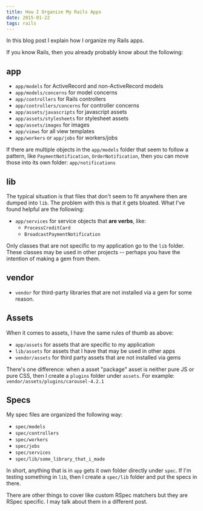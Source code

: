 ```yaml
---
title: How I Organize My Rails Apps
date: 2015-01-22
tags: rails
---
```


In this blog post I explain how I organize my Rails apps.

If you know Rails, then you already probably know about the following:

## app

- `app/models` for ActiveRecord and non-ActiveRecord models
- `app/models/concerns` for model concerns
- `app/controllers` for Rails controllers
- `app/controllers/concerns` for controller concerns
- `app/assets/javascripts` for javascript assets
- `app/assets/stylesheets` for stylesheet assets
- `app/assets/images` for images
- `app/views` for all view templates
- `app/workers` or `app/jobs` for workers/jobs

If there are multiple objects in the `app/models` folder that seem to follow a pattern, like `PaymentNotification`, `OrderNotification`, then you can move those into its own folder: `app/notifications`

## lib

The typical situation is that files that don't seem to fit anywhere then are dumped into `lib`. The problem with this is that it gets bloated. What I've found helpful are the following:

- `app/services` for service objects that **are verbs**, like:
  - `ProcessCreditCard`
  - `BroadcastPaymentNotification`

Only classes that are not specific to my application go to the `lib` folder. These classes may be used in other projects -- perhaps you have the intention of making a gem from them.

## vendor

- `vendor` for third-party libraries that are not installed via a gem for some reason.

## Assets

When it comes to assets, I have the same rules of thumb as above:

- `app/assets` for assets that are specific to my application
- `lib/assets` for assets that I have that may be used in other apps
- `vendor/assets` for third party assets that are not installed via gems

There's one difference: when a asset "package" asset is neither pure JS or pure CSS, then I create a `plugins` folder under `assets`. For example: `vendor/assets/plugins/carousel-4.2.1`

## Specs

My spec files are organized the following way:

- `spec/models`
- `spec/controllers`
- `spec/workers`
- `spec/jobs`
- `spec/services`
- `spec/lib/some_library_that_i_made`

In short, anything that is in `app` gets it own folder directly under `spec`. If I'm testing something in `lib`, then I create a `spec/lib` folder and put the specs in there.

There are other things to cover like custom RSpec matchers but they are RSpec specific. I may talk about them in a different post.
